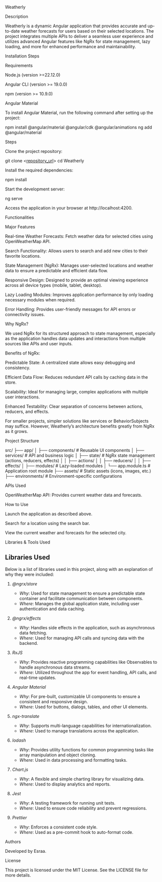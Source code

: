 Weatherly

Description

Weatherly is a dynamic Angular application that provides accurate and up-to-date weather forecasts for users based on their selected locations. The project integrates multiple APIs to deliver a seamless user experience and utilizes advanced Angular features like NgRx for state management, lazy loading, and more for enhanced performance and maintainability.

Installation Steps

Requirements

Node.js (version >=22.12.0)

Angular CLI (version >= 19.0.0)

npm (version >= 10.9.0)

Angular Material

To install Angular Material, run the following command after setting up the project:


npm install @angular/material @angular/cdk @angular/animations
ng add @angular/material

Steps

Clone the project repository:

git clone <[repository_url](https://github.com/esraa155/Weatherly/tree/main)>
cd Weatherly

Install the required dependencies:

npm install

Start the development server:

ng serve

Access the application in your browser at http://localhost:4200.

Functionalities

Major Features

Real-time Weather Forecasts: Fetch weather data for selected cities using OpenWeatherMap API.

Search Functionality: Allows users to search and add new cities to their favorite locations.

State Management (NgRx): Manages user-selected locations and weather data to ensure a predictable and efficient data flow.

Responsive Design: Designed to provide an optimal viewing experience across all device types (mobile, tablet, desktop).

Lazy Loading Modules: Improves application performance by only loading necessary modules when required.

Error Handling: Provides user-friendly messages for API errors or connectivity issues.

Why NgRx?

We used NgRx for its structured approach to state management, especially as the application handles data updates and interactions from multiple sources like APIs and user inputs.

Benefits of NgRx:

Predictable State: A centralized state allows easy debugging and consistency.

Efficient Data Flow: Reduces redundant API calls by caching data in the store.

Scalability: Ideal for managing large, complex applications with multiple user interactions.

Enhanced Testability: Clear separation of concerns between actions, reducers, and effects.

For smaller projects, simpler solutions like services or BehaviorSubjects may suffice. However, Weatherly’s architecture benefits greatly from NgRx as it grows.

Project Structure

src/
├── app/
│   ├── components/       # Reusable UI components
│   ├── services/         # API and business logic
│   ├── state/            # NgRx state management (actions, reducers, effects)
│   │   ├── actions/
│   │   ├── reducers/
│   │   ├── effects/
│   ├── modules/          # Lazy-loaded modules
│   └── app.module.ts     # Application root module
├── assets/               # Static assets (icons, images, etc.)
├── environments/         # Environment-specific configurations

APIs Used

OpenWeatherMap API: Provides current weather data and forecasts.

How to Use

Launch the application as described above.

Search for a location using the search bar.

View the current weather and forecasts for the selected city.


Libraries & Tools Used

## Libraries Used

Below is a list of libraries used in this project, along with an explanation of why they were included:

1. *@ngrx/store*
   - *Why*: Used for state management to ensure a predictable state container and facilitate communication between components.
   - *Where*: Manages the global application state, including user authentication and data caching.

2. *@ngrx/effects*
   - *Why*: Handles side effects in the application, such as asynchronous data fetching.
   - *Where*: Used for managing API calls and syncing data with the backend.

3. *RxJS*
   - *Why*: Provides reactive programming capabilities like Observables to handle asynchronous data streams.
   - *Where*: Utilized throughout the app for event handling, API calls, and real-time updates.

4. *Angular Material*
   - *Why*: For pre-built, customizable UI components to ensure a consistent and responsive design.
   - *Where*: Used for buttons, dialogs, tables, and other UI elements.

5. *ngx-translate*
   - *Why*: Supports multi-language capabilities for internationalization.
   - *Where*: Used to manage translations across the application.

6. *lodash*
   - *Why*: Provides utility functions for common programming tasks like array manipulation and object cloning.
   - *Where*: Used in data processing and formatting tasks.

7. *Chart.js*
   - *Why*: A flexible and simple charting library for visualizing data.
   - *Where*: Used to display analytics and reports.

8. *Jest*
   - *Why*: A testing framework for running unit tests.
   - *Where*: Used to ensure code reliability and prevent regressions.

9. *Prettier*
   - *Why*: Enforces a consistent code style.
   - *Where*: Used as a pre-commit hook to auto-format code.


Authors

Developed by Esraa.

License

This project is licensed under the MIT License. See the LICENSE file for more details.

